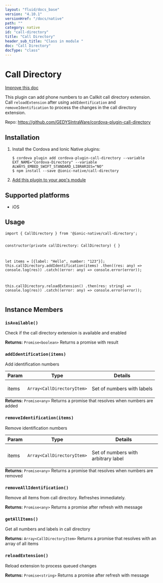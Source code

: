```yaml
---
layout: "fluid/docs_base"
version: "4.10.1"
versionHref: "/docs/native"
path: ""
category: native
id: "call-directory"
title: "Call Directory"
header_sub_title: "Class in module "
doc: "Call Directory"
docType: "class"
---
```


<h1 class="api-title">Call Directory</h1>

<a class="improve-v2-docs" href="http://github.com/ionic-team/ionic-native/edit/master/src/@ionic-native/plugins/call-directory/index.ts#L6">
  Improve this doc
</a>







<p>This plugin can add phone numbers to an Callkit call directory extension. Call <code>reloadExtension</code> after using <code>addIdentification</code> and <code>removeIdentification</code>
to process the changes in the call directory extension.</p>


<p>Repo:
  <a href="https://github.com/GEDYSIntraWare/cordova-plugin-call-directory">
    https://github.com/GEDYSIntraWare/cordova-plugin-call-directory
  </a>
</p>


<h2><a class="anchor" name="installation" href="#installation"></a>Installation</h2>
<ol class="installation">
  <li>Install the Cordova and Ionic Native plugins:<br>
    <pre><code class="nohighlight">$ cordova plugin add cordova-plugin-call-directory --variable EXT_NAME="Cordova-Directory" --variable ALWAYS_EMBED_SWIFT_STANDARD_LIBRARIES="NO"
$ npm install --save @ionic-native/call-directory
</code></pre>
  </li>
  <li><a href="https://ionicframework.com/docs/native/#Add_Plugins_to_Your_App_Module">Add this plugin to your app's module</a></li>
</ol>



<h2><a class="anchor" name="platforms" href="#platforms"></a>Supported platforms</h2>
<ul>
  <li>iOS</li>
</ul>






<h2><a class="anchor" name="usage" href="#usage"></a>Usage</h2>
<pre><code class="lang-typescript">import { CallDirectory } from &#39;@ionic-native/call-directory&#39;;


constructor(private callDirectory: CallDirectory) { }


let items = [{label: &quot;Hello&quot;, number: &quot;123&quot;}];
this.callDirectory.addIdentification(items)
  .then((res: any) =&gt; console.log(res))
  .catch((error: any) =&gt; console.error(error));

this.callDirectory.reloadExtension()
  .then(res: string) =&gt; console.log(res))
  .catch((error: any) =&gt; console.error(error));
</code></pre>








<h2><a class="anchor" name="instance-members" href="#instance-members"></a>Instance Members</h2>
<h3><a class="anchor" name="isAvailable" href="#isAvailable"></a><code>isAvailable()</code></h3>


Check if the call directory extension is available and enabled


<div class="return-value" markdown="1">
  <i class="icon ion-arrow-return-left"></i>
  <b>Returns:</b> <code>Promise&lt;boolean&gt;</code> Returns a promise with result
</div><h3><a class="anchor" name="addIdentification" href="#addIdentification"></a><code>addIdentification(items)</code></h3>


Add identification numbers
<table class="table param-table" style="margin:0;">
  <thead>
  <tr>
    <th>Param</th>
    <th>Type</th>
    <th>Details</th>
  </tr>
  </thead>
  <tbody>
  <tr>
    <td>
      items</td>
    <td>
      <code>Array&lt;CallDirectoryItem&gt;</code>
    </td>
    <td>
      <p>Set of numbers with labels</p>
</td>
  </tr>
  </tbody>
</table>

<div class="return-value" markdown="1">
  <i class="icon ion-arrow-return-left"></i>
  <b>Returns:</b> <code>Promise&lt;any&gt;</code> Returns a promise that resolves when numbers are added
</div><h3><a class="anchor" name="removeIdentification" href="#removeIdentification"></a><code>removeIdentification(items)</code></h3>


Remove identification numbers
<table class="table param-table" style="margin:0;">
  <thead>
  <tr>
    <th>Param</th>
    <th>Type</th>
    <th>Details</th>
  </tr>
  </thead>
  <tbody>
  <tr>
    <td>
      items</td>
    <td>
      <code>Array&lt;CallDirectoryItem&gt;</code>
    </td>
    <td>
      <p>Set of numbers with arbitrary label</p>
</td>
  </tr>
  </tbody>
</table>

<div class="return-value" markdown="1">
  <i class="icon ion-arrow-return-left"></i>
  <b>Returns:</b> <code>Promise&lt;any&gt;</code> Returns a promise that resolves when numbers are removed
</div><h3><a class="anchor" name="removeAllIdentification" href="#removeAllIdentification"></a><code>removeAllIdentification()</code></h3>


Remove all items from call directory. Refreshes immediately.


<div class="return-value" markdown="1">
  <i class="icon ion-arrow-return-left"></i>
  <b>Returns:</b> <code>Promise&lt;any&gt;</code> Returns a promise after refresh with message
</div><h3><a class="anchor" name="getAllItems" href="#getAllItems"></a><code>getAllItems()</code></h3>


Get all numbers and labels in call directory


<div class="return-value" markdown="1">
  <i class="icon ion-arrow-return-left"></i>
  <b>Returns:</b> <code>Array&lt;CallDirectoryItem&gt;</code> Returns a promise that resolves with an array of all items
</div><h3><a class="anchor" name="reloadExtension" href="#reloadExtension"></a><code>reloadExtension()</code></h3>


Reload extension to process queued changes


<div class="return-value" markdown="1">
  <i class="icon ion-arrow-return-left"></i>
  <b>Returns:</b> <code>Promise&lt;string&gt;</code> Returns a promise after refresh with message
</div>





